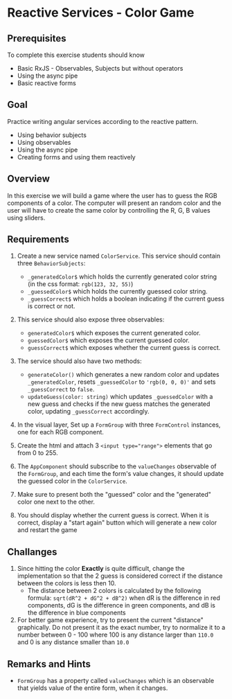 # Reactive Services - Color Game

## Prerequisites
To complete this exercise students should know
- Basic RxJS - Observables, Subjects but without operators
- Using the async pipe
- Basic reactive forms

## Goal
Practice writing angular services according to the reactive pattern.
* Using behavior subjects
* Using observables
* Using the async pipe
* Creating forms and using them reactively

## Overview
In this exercise we will build a game where the user has to guess the RGB components of a color. The computer will present an random color and the user will have to create the same color by controlling the R, G, B values using sliders. 

## Requirements

1. Create a new service named `ColorService`. This service should contain three `BehaviorSubjects`:
    - `_generatedColor$` which holds the currently generated color string (in the css format: `rgb(123, 32, 55)`)
    - `_guessedColor$` which holds the currently guessed color string.
    - `_guessCorrect$` which holds a boolean indicating if the current guess is correct or not.

2. This service should also expose three observables:
   - `generatedColor$` which exposes the current generated color.
   - `guessedColor$` which exposes the current guessed color.
   - `guessCorrect$` which exposes whether the current guess is correct.

3. The service should also have two methods:
    - `generateColor()` which generates a new random color and updates `_generatedColor`, resets `_guessedColor` to `'rgb(0, 0, 0)'` and sets `_guessCorrect` to `false`.
   - `updateGuess(color: string)` which updates `_guessedColor` with a new guess and checks if the new guess matches the generated color, updating `_guessCorrect` accordingly.

4. In the visual layer, Set up a `FormGroup` with three `FormControl` instances, one for each RGB component. 
5. Create the html and attach 3 `<input type="range">` elements that go from 0 to 255. 
6. The `AppComponent` should subscribe to the `valueChanges` observable of the `FormGroup`, and each time the form's value changes, it should update the guessed color in the `ColorService`.
7. Make sure to present both the "guessed" color and the "generated" color one next to the other.
8. You should display whether the current guess is correct. When it is correct, display a "start again" button which will generate a new color and restart the game

## Challanges
1. Since hitting the color **Exactly** is quite difficult, change the implementation so that the 2 guess is considered correct if the distance between the colors is less then 10.
    - The distance between 2 colors is calculated by the following formula: `sqrt(dR^2 + dG^2 + dB^2)` when dR is the difference in red components, dG is the difference in green components, and dB is the difference in blue components
2. For better game experience, try to present the current "distance" graphically. Do not present it as the exact number, try to normalize it to a number between 0 - 100 where 100 is any distance larger than `110.0` and 0 is any distance smaller than `10.0`

## Remarks and Hints
* `FormGroup` has a property called `valueChanges` which is an observable that yields value of the entire form, when it changes.


